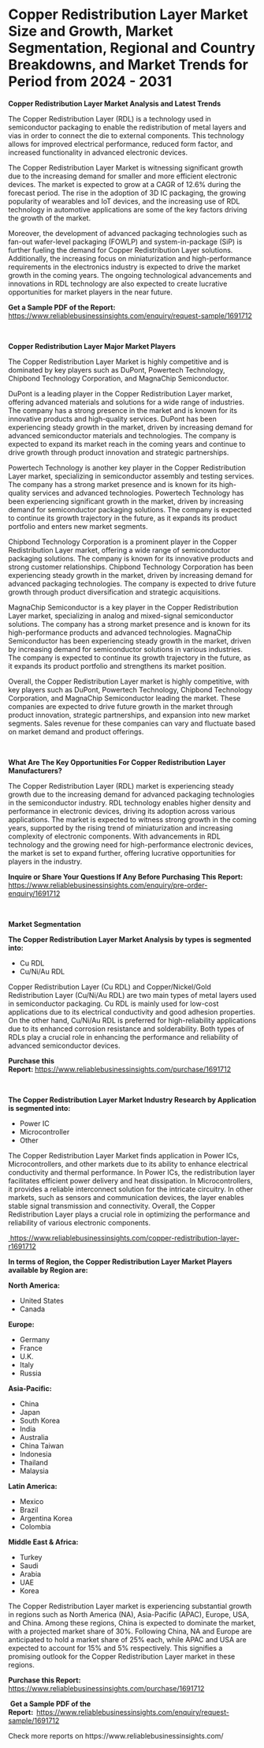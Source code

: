 <p><h1>Copper Redistribution Layer Market Size and Growth, Market Segmentation, Regional and Country Breakdowns, and Market Trends for Period from 2024 -  2031</h1></p><p><strong>Copper Redistribution Layer Market Analysis and Latest Trends</strong></p>
<p><p>The Copper Redistribution Layer (RDL) is a technology used in semiconductor packaging to enable the redistribution of metal layers and vias in order to connect the die to external components. This technology allows for improved electrical performance, reduced form factor, and increased functionality in advanced electronic devices.</p><p>The Copper Redistribution Layer Market is witnessing significant growth due to the increasing demand for smaller and more efficient electronic devices. The market is expected to grow at a CAGR of 12.6% during the forecast period. The rise in the adoption of 3D IC packaging, the growing popularity of wearables and IoT devices, and the increasing use of RDL technology in automotive applications are some of the key factors driving the growth of the market.</p><p>Moreover, the development of advanced packaging technologies such as fan-out wafer-level packaging (FOWLP) and system-in-package (SiP) is further fueling the demand for Copper Redistribution Layer solutions. Additionally, the increasing focus on miniaturization and high-performance requirements in the electronics industry is expected to drive the market growth in the coming years. The ongoing technological advancements and innovations in RDL technology are also expected to create lucrative opportunities for market players in the near future.</p></p>
<p><strong>Get a Sample PDF of the Report:&nbsp;</strong> <a href="https://www.reliablebusinessinsights.com/enquiry/request-sample/1691712">https://www.reliablebusinessinsights.com/enquiry/request-sample/1691712</a></p>
<p>&nbsp;</p>
<p><strong>Copper Redistribution Layer Major Market Players</strong></p>
<p><p>The Copper Redistribution Layer Market is highly competitive and is dominated by key players such as DuPont, Powertech Technology, Chipbond Technology Corporation, and MagnaChip Semiconductor. </p><p>DuPont is a leading player in the Copper Redistribution Layer market, offering advanced materials and solutions for a wide range of industries. The company has a strong presence in the market and is known for its innovative products and high-quality services. DuPont has been experiencing steady growth in the market, driven by increasing demand for advanced semiconductor materials and technologies. The company is expected to expand its market reach in the coming years and continue to drive growth through product innovation and strategic partnerships.</p><p>Powertech Technology is another key player in the Copper Redistribution Layer market, specializing in semiconductor assembly and testing services. The company has a strong market presence and is known for its high-quality services and advanced technologies. Powertech Technology has been experiencing significant growth in the market, driven by increasing demand for semiconductor packaging solutions. The company is expected to continue its growth trajectory in the future, as it expands its product portfolio and enters new market segments.</p><p>Chipbond Technology Corporation is a prominent player in the Copper Redistribution Layer market, offering a wide range of semiconductor packaging solutions. The company is known for its innovative products and strong customer relationships. Chipbond Technology Corporation has been experiencing steady growth in the market, driven by increasing demand for advanced packaging technologies. The company is expected to drive future growth through product diversification and strategic acquisitions.</p><p>MagnaChip Semiconductor is a key player in the Copper Redistribution Layer market, specializing in analog and mixed-signal semiconductor solutions. The company has a strong market presence and is known for its high-performance products and advanced technologies. MagnaChip Semiconductor has been experiencing steady growth in the market, driven by increasing demand for semiconductor solutions in various industries. The company is expected to continue its growth trajectory in the future, as it expands its product portfolio and strengthens its market position.</p><p>Overall, the Copper Redistribution Layer market is highly competitive, with key players such as DuPont, Powertech Technology, Chipbond Technology Corporation, and MagnaChip Semiconductor leading the market. These companies are expected to drive future growth in the market through product innovation, strategic partnerships, and expansion into new market segments. Sales revenue for these companies can vary and fluctuate based on market demand and product offerings.</p></p>
<p>&nbsp;</p>
<p><strong>What Are The Key Opportunities For Copper Redistribution Layer Manufacturers?</strong></p>
<p><p>The Copper Redistribution Layer (RDL) market is experiencing steady growth due to the increasing demand for advanced packaging technologies in the semiconductor industry. RDL technology enables higher density and performance in electronic devices, driving its adoption across various applications. The market is expected to witness strong growth in the coming years, supported by the rising trend of miniaturization and increasing complexity of electronic components. With advancements in RDL technology and the growing need for high-performance electronic devices, the market is set to expand further, offering lucrative opportunities for players in the industry.</p></p>
<p><strong>Inquire or Share Your Questions If Any Before Purchasing This Report:</strong> <a href="https://www.reliablebusinessinsights.com/enquiry/pre-order-enquiry/1691712">https://www.reliablebusinessinsights.com/enquiry/pre-order-enquiry/1691712</a></p>
<p>&nbsp;</p>
<p><strong>Market Segmentation</strong></p>
<p><strong>The Copper Redistribution Layer Market Analysis by types is segmented into:</strong></p>
<p><ul><li>Cu RDL</li><li>Cu/Ni/Au RDL</li></ul></p>
<p><p>Copper Redistribution Layer (Cu RDL) and Copper/Nickel/Gold Redistribution Layer (Cu/Ni/Au RDL) are two main types of metal layers used in semiconductor packaging. Cu RDL is mainly used for low-cost applications due to its electrical conductivity and good adhesion properties. On the other hand, Cu/Ni/Au RDL is preferred for high-reliability applications due to its enhanced corrosion resistance and solderability. Both types of RDLs play a crucial role in enhancing the performance and reliability of advanced semiconductor devices.</p></p>
<p><strong>Purchase this Report:&nbsp;</strong><a href="https://www.reliablebusinessinsights.com/purchase/1691712">https://www.reliablebusinessinsights.com/purchase/1691712</a></p>
<p>&nbsp;</p>
<p><strong>The Copper Redistribution Layer Market Industry Research by Application is segmented into:</strong></p>
<p><ul><li>Power IC</li><li>Microcontroller</li><li>Other</li></ul></p>
<p><p>The Copper Redistribution Layer Market finds application in Power ICs, Microcontrollers, and other markets due to its ability to enhance electrical conductivity and thermal performance. In Power ICs, the redistribution layer facilitates efficient power delivery and heat dissipation. In Microcontrollers, it provides a reliable interconnect solution for the intricate circuitry. In other markets, such as sensors and communication devices, the layer enables stable signal transmission and connectivity. Overall, the Copper Redistribution Layer plays a crucial role in optimizing the performance and reliability of various electronic components.</p></p>
<p><a href="https://www.reliablebusinessinsights.com/copper-redistribution-layer-r1691712">&nbsp;https://www.reliablebusinessinsights.com/copper-redistribution-layer-r1691712</a></p>
<p><strong>In terms of Region, the Copper Redistribution Layer Market Players available by Region are:</strong></p>
<p>
    <p> <strong> North America: </strong>
        <ul>
            <li>United States</li>
            <li>Canada</li>
        </ul>
        </p> 
    <p> <strong> Europe: </strong>
        <ul>
            <li>Germany</li>
            <li>France</li>
            <li>U.K.</li>
            <li>Italy</li>
            <li>Russia</li>
        </ul>
        </p> 
    <p> <strong> Asia-Pacific: </strong>
        <ul>
            <li>China</li>
            <li>Japan</li>
            <li>South Korea</li>
            <li>India</li>
            <li>Australia</li>
            <li>China Taiwan</li>
            <li>Indonesia</li>
            <li>Thailand</li>
            <li>Malaysia</li>
        </ul>
        </p> 
    <p> <strong> Latin America: </strong>
        <ul>
            <li>Mexico</li>
            <li>Brazil</li>
            <li>Argentina Korea</li>
            <li>Colombia</li>
        </ul>
        </p> 
    <p> <strong> Middle East & Africa: </strong>
        <ul>
            <li>Turkey</li>
            <li>Saudi</li>
            <li>Arabia</li>
            <li>UAE</li>
            <li>Korea</li>
        </ul>
    </p>
    </p>
<p><p>The Copper Redistribution Layer market is experiencing substantial growth in regions such as North America (NA), Asia-Pacific (APAC), Europe, USA, and China. Among these regions, China is expected to dominate the market, with a projected market share of 30%. Following China, NA and Europe are anticipated to hold a market share of 25% each, while APAC and USA are expected to account for 15% and 5% respectively. This signifies a promising outlook for the Copper Redistribution Layer market in these regions.</p></p>
<p><strong>Purchase this Report: </strong><a href="https://www.reliablebusinessinsights.com/purchase/1691712">https://www.reliablebusinessinsights.com/purchase/1691712</a></p>
<p>&nbsp;<strong>Get a Sample PDF of the Report:&nbsp;&nbsp;</strong><a href="https://www.reliablebusinessinsights.com/enquiry/request-sample/1691712">https://www.reliablebusinessinsights.com/enquiry/request-sample/1691712</a></p>
<p><strong></strong></p>
<p>Check more reports on https://www.reliablebusinessinsights.com/</p>